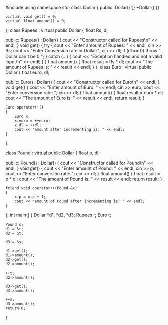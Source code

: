 #include <iostream>
using namespace std;
class Dollar
{
public:
    Dollar() {}
    ~Dollar() {}

    virtual void get() = 0;
    virtual float amount() = 0;
};
class Rupees : virtual public Dollar
{
    float Rs, dl;

public:
    Rupees() : Dollar()
    {
        cout << "Constructor called for Rupees\n"
             << endl;
    }
    void get()
    {
        try
        {
            cout << "Enter amount of Rupees: " << endl;
            cin >> Rs;
            cout << "Enter Conversion rate in Dollar:";
            cin >> dl;
            if (dl == 0)
                throw " Dollar can't be 0 ";
        }
        catch (...)
        {
            cout << "Exception handled and not a valid input\n"
                 << endl;
        }
    }
    float amount()
    {
        float result = Rs * dl;
        cout << "The amount of Rupees is: " << result << endl;
    }
};
class Euro : virtual public Dollar
{
    float euro, dl;

public:
    Euro() : Dollar()
    {
        cout << "Constructor called for Euro\n"
             << endl;
    }
    void get()
    {
        cout << "Enter amount of Euro: " << endl;
        cin >> euro;
        cout << "Enter conversion rate: ";
        cin >> dl;
    }
    float amount()
    {
        float result = euro * dl;
        cout << "The amount of Euro is: " << result << endl;
        return result;
    }

    Euro operator++()
    {
        Euro x;
        x.euro = ++euro;
        x.dl = ++dl;
        cout << "amount after incrementing is: " << endl;
    }
};

class Pound : virtual public Dollar
{
    float p, dl;

public:
    Pound() : Dollar()
    {
        cout << "Constructor called for Pound\n"
             << endl;
    }
    void get()
    {
        cout << "Enter amount of Pound: " << endl;
        cin >> p;
        cout << "Enter conversion rate: ";
        cin >> dl;
    }
    float amount()
    {
        float result = p * dl;
        cout << "The amount of Pound is: " << result << endl;
        return result;
    }

    friend void operator++(Pound &x)
    {
        x.p = x.p + 1;
        cout << "amount of Pound after incrementing is: " << endl;
    }
};
int main()
{
    Dollar *d1, *d2, *d3;
    Rupees r;
    Euro t;

    Pound s;
    d1 = &r;
    d2 = &t;

    d3 = &s;

    d1->get();
    d1->amount();
    d2->get();
    d2->amount();
    
    ++t;
    d2->amount();

    d3->get();
    d3->amount();

    ++s;
    d3->amount();
    return 0;
}
